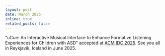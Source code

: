```yaml
---
layout: post
date: March 2025
inline: true
related_posts: false
---
```


"uCue: An Interactive Musical Interface to Enhance Formative Listening Experiences for Children with ASD" accepted at [ACM IDC 2025](https://idc.acm.org/2025/). See you all in Reykjavik, Iceland in June 2025. 